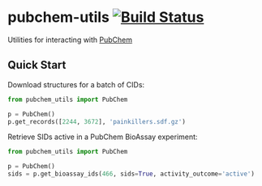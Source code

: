 pubchem-utils [![Build Status](https://travis-ci.org/skearnes/pubchem-utils.svg?branch=master)](https://travis-ci.org/skearnes/pubchem-utils)
=============

Utilities for interacting with [PubChem](https://pubchem.ncbi.nlm.nih.gov)

Quick Start
-----------

Download structures for a batch of CIDs:

```python
from pubchem_utils import PubChem

p = PubChem()
p.get_records([2244, 3672], 'painkillers.sdf.gz')
```

Retrieve SIDs active in a PubChem BioAssay experiment:

```python
from pubchem_utils import PubChem

p = PubChem()
sids = p.get_bioassay_ids(466, sids=True, activity_outcome='active')
```
